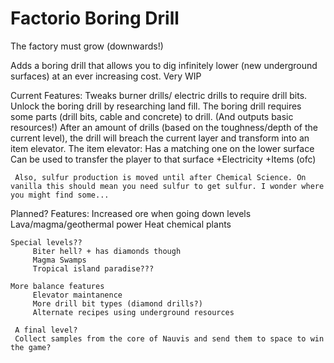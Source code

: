 # Factorio Boring Drill
 The factory must grow (downwards!)

 Adds a boring drill that allows you to dig infinitely lower (new underground surfaces) at an ever increasing cost. 
 Very WIP
 
 Current Features:
     Tweaks burner drills/ electric drills to require drill bits.
     Unlock the boring drill by researching land fill.
     The boring drill requires some parts (drill bits, cable and concrete) to drill.
      (And outputs basic resources!)
     After an amount of drills (based on the toughness/depth of the current level), the drill will breach the current layer and transform into an item elevator.
     The item elevator:
          Has a matching one on the lower surface
          Can be used to transfer the player to that surface
          +Electricity
          +Items (ofc)
          
     Also, sulfur production is moved until after Chemical Science. On vanilla this should mean you need sulfur to get sulfur. I wonder where you might find some...
     
Planned? Features:
    Increased ore when going down levels
    Lava/magma/geothermal power
    Heat chemical plants
    
    
    Special levels??
         Biter hell? + has diamonds though
         Magma Swamps
         Tropical island paradise???
         
    More balance features
         Elevator maintanence
         More drill bit types (diamond drills?)
         Alternate recipes using underground resources
         
     A final level?
     Collect samples from the core of Nauvis and send them to space to win the game?
     

